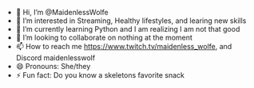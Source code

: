 - 👋 Hi, I’m @MaidenlessWolfe
- 👀 I’m interested in Streaming, Healthy lifestyles, and learing new skills
- 🌱 I’m currently learning Python and I am realizing I am not that good
- 💞️ I’m looking to collaborate on nothing at the moment
- 📫 How to reach me https://www.twitch.tv/maidenless_wolfe, and Discord maidenlesswolf
- 😄 Pronouns: She/they
- ⚡ Fun fact: Do you know a skeletons favorite snack

<!---
MaidenlessWolfe/MaidenlessWolfe is a ✨ special ✨ repository because its `README.md` (this file) appears on your GitHub profile.
You can click the Preview link to take a look at your changes.
--->
